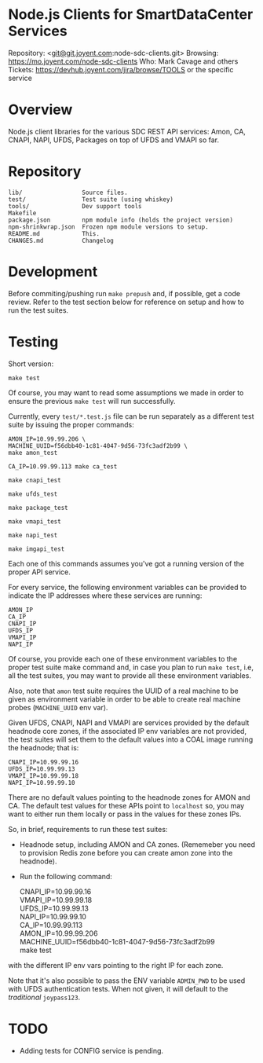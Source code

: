 # Node.js Clients for SmartDataCenter Services

Repository: <git@git.joyent.com:node-sdc-clients.git>
Browsing: <https://mo.joyent.com/node-sdc-clients>
Who: Mark Cavage and others
Tickets: <https://devhub.joyent.com/jira/browse/TOOLS> or the specific service


# Overview

Node.js client libraries for the various SDC REST API services: Amon, CA,
CNAPI, NAPI, UFDS, Packages on top of UFDS and VMAPI so far.

# Repository

    lib/                 Source files.
    test/                Test suite (using whiskey)
    tools/               Dev support tools
    Makefile
    package.json         npm module info (holds the project version)
    npm-shrinkwrap.json  Frozen npm module versions to setup.
    README.md            This.
    CHANGES.md           Changelog


# Development

Before commiting/pushing run `make prepush` and, if possible, get a code
review. Refer to the test section below for reference on setup and how to run
the test suites.

# Testing

Short version:

    make test

Of course, you may want to read some assumptions we made in order to ensure
the previous `make test` will run successfully.

Currently, every `test/*.test.js` file can be run separately as a different
test suite by issuing the proper commands:

    AMON_IP=10.99.99.206 \
    MACHINE_UUID=f56dbb40-1c81-4047-9d56-73fc3adf2b99 \
    make amon_test

    CA_IP=10.99.99.113 make ca_test

    make cnapi_test

    make ufds_test

    make package_test

    make vmapi_test

    make napi_test

    make imgapi_test

Each one of this commands assumes you've got a running version of the proper
API service.

For every service, the following environment variables can be provided to
indicate the IP addresses where these services are running:

    AMON_IP
    CA_IP
    CNAPI_IP
    UFDS_IP
    VMAPI_IP
    NAPI_IP

Of course, you provide each one of these environment variables to the proper
test suite make command and, in case you plan to run `make test`, i.e, all the
test suites, you may want to provide all these environment variables.

Also, note that `amon` test suite requires the UUID of a real machine to be
given as environment variable in order to be able to create real machine
probes (`MACHINE_UUID` env var).

Given UFDS, CNAPI, NAPI and VMAPI are services provided by the default headnode
core zones, if the associated IP env variables are not provided, the test
suites will set them to the default values into a COAL image running the
headnode; that is:

    CNAPI_IP=10.99.99.16
    UFDS_IP=10.99.99.13
    VMAPI_IP=10.99.99.18
    NAPI_IP=10.99.99.10

There are no default values pointing to the headnode zones for AMON and CA.
The default test values for these APIs point to `localhost` so, you may want
to either run them locally or pass in the values for these zones IPs.

So, in brief, requirements to run these test suites:

- Headnode setup, including AMON and CA zones. (Rememeber you need to provision
  Redis zone before you can create amon zone into the headnode).
- Run the following command:

    CNAPI_IP=10.99.99.16 \
    VMAPI_IP=10.99.99.18 \
    UFDS_IP=10.99.99.13 \
    NAPI_IP=10.99.99.10 \
    CA_IP=10.99.99.113 \
    AMON_IP=10.99.99.206 \
    MACHINE_UUID=f56dbb40-1c81-4047-9d56-73fc3adf2b99 \
    make test

with the different IP env vars pointing to the right IP for each zone.

Note that it's also possible to pass the ENV variable `ADMIN_PWD` to be used
with UFDS authentication tests. When not given, it will default to the
_traditional_ `joypass123`.


# TODO

- Adding tests for CONFIG service is pending.

